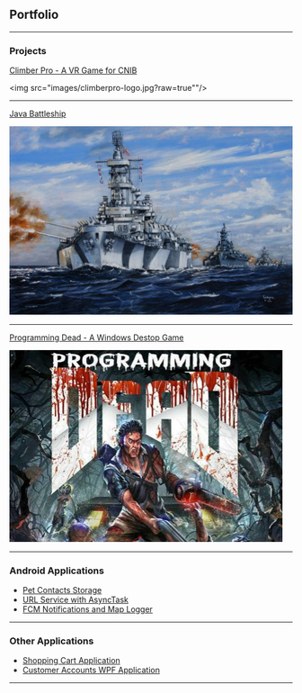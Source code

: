 ## Portfolio

---

### Projects 

[Climber Pro - A VR Game for CNIB](/climber-pro_page.md)

<img src="images/climberpro-logo.jpg?raw=true""/>

---
[Java Battleship](https://ryanhuber65.github.io/battleship-java/)

<img src="images/battleship-logo.jpg?raw=true"/>

---
[Programming Dead - A Windows Destop Game](/progdead_page.md)

<img src="images/progdead-logo.PNG?raw=true"/>

---

### Android Applications

- [Pet Contacts Storage](/petcontacts_page.md)
- [URL Service with AsyncTask](/android-urlservice.md)
- [FCM Notifications and Map Logger](/android-locationfirebase_page.md)


---

### Other Applications

- [Shopping Cart Application](/shopping-cart_page.md)
- [Customer Accounts WPF Application](/customer-accounts_page.md)

---


